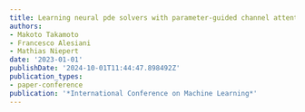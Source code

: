 ```yaml
---
title: Learning neural pde solvers with parameter-guided channel attention
authors:
- Makoto Takamoto
- Francesco Alesiani
- Mathias Niepert
date: '2023-01-01'
publishDate: '2024-10-01T11:44:47.898492Z'
publication_types:
- paper-conference
publication: '*International Conference on Machine Learning*'
---
```

